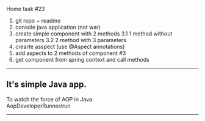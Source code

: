 Home task #23
1. git repo + readme
2. console java application (not war)
3. create simple component with 2 methods
3.1 1 method without parameters
3.2 2 method with 3 parameters
4. crearte asspect (use @Aspect annotations)
5. add aspects to 2 methods of component #3
6. get component from spring context and call methods
___
## It's simple Java app.
   To watch the force of AOP in Java                      
   AopDeveloperRunner/run
___
